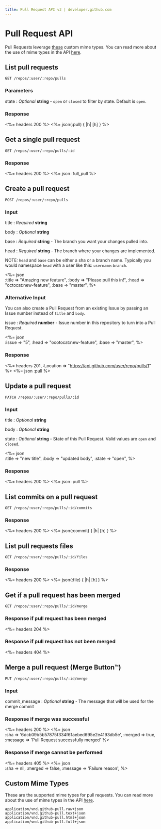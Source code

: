 ```yaml
---
title: Pull Request API v3 | developer.github.com
---
```


# Pull Request API

Pull Requests leverage [these](#custom-mime-types) custom mime types. You
can read more about the use of mime types in the API
[here](/v3/mime/).

## List pull requests

    GET /repos/:user/:repo/pulls

### Parameters

state
: _Optional_ **string** - `open` or `closed` to filter by state. Default
is `open`.

### Response

<%= headers 200 %>
<%= json(:pull) { |h| [h] } %>

## Get a single pull request

    GET /repos/:user/:repo/pulls/:id

### Response

<%= headers 200 %>
<%= json :full_pull %>

## Create a pull request

    POST /repos/:user/:repo/pulls

### Input

title
: _Required_ **string**

body
: _Optional_ **string**

base
: _Required_ **string** - The branch you want your changes pulled into.

head
: _Required_ **string** - The branch where your changes are implemented.

NOTE: `head` and `base` can be either a sha or a branch name. Typically you
would namespace `head` with a user like this: `username:branch`.

<%= json \
  :title     => "Amazing new feature",
  :body      => "Please pull this in!",
  :head      => "octocat:new-feature",
  :base      => "master",
%>

### Alternative Input

You can also create a Pull Request from an existing Issue by passing an
Issue number instead of `title` and `body`.

issue
: _Required_ **number** - Issue number in this repository to turn into a
Pull Request.

<%= json \
  :issue => "5",
  :head  => "ocotocat:new-feature",
  :base  => "master",
%>

### Response

<%= headers 201, :Location => "https://api.github.com/user/repo/pulls/1" %>
<%= json :pull %>

## Update a pull request

    PATCH /repos/:user/:repo/pulls/:id

### Input

title
: _Optional_ **string**

body
: _Optional_ **string**

state
: _Optional_ **string** - State of this Pull Request. Valid values are
`open` and `closed`.

<%= json \
  :title     => "new title",
  :body      => "updated body",
  :state     => "open",
%>

### Response

<%= headers 200 %>
<%= json :pull %>

## List commits on a pull request

    GET /repos/:user/:repo/pulls/:id/commits

### Response

<%= headers 200 %>
<%= json(:commit) { |h| [h] } %>

## List pull requests files

    GET /repos/:user/:repo/pulls/:id/files

### Response

<%= headers 200 %>
<%= json(:file) { |h| [h] } %>

## Get if a pull request has been merged

    GET /repos/:user/:repo/pulls/:id/merge

### Response if pull request has been merged

<%= headers 204 %>

### Response if pull request has not been merged

<%= headers 404 %>

## Merge a pull request (Merge Button™)

    PUT /repos/:user/:repo/pulls/:id/merge
    
### Input

commit\_message
: _Optional_ **string**  - The message that will be used for the merge commit

### Response if merge was successful

<%= headers 200 %>
<%= json \
  :sha     => '6dcb09b5b57875f334f61aebed695e2e4193db5e',
  :merged  => true,
  :message => 'Pull Request successfully merged'
%>

### Response if merge cannot be performed

<%= headers 405 %>
<%= json \
  :sha     => nil,
  :merged  => false,
  :message => 'Failure reason',
%>

## Custom Mime Types

These are the supported mime types for pull requests. You can read more about the
use of mime types in the API [here](/v3/mime/).

    application/vnd.github-pull.raw+json
    application/vnd.github-pull.text+json
    application/vnd.github-pull.html+json
    application/vnd.github-pull.full+json
